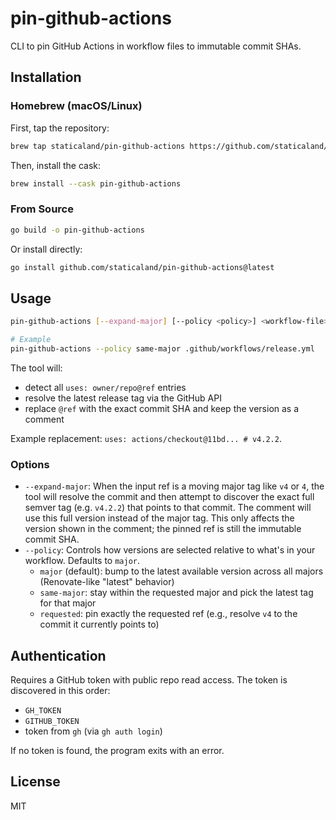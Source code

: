 # pin-github-actions

CLI to pin GitHub Actions in workflow files to immutable commit SHAs.

## Installation

### Homebrew (macOS/Linux)

First, tap the repository:

```bash
brew tap staticaland/pin-github-actions https://github.com/staticaland/pin-github-actions
```

Then, install the cask:

```bash
brew install --cask pin-github-actions
```

### From Source

```bash
go build -o pin-github-actions
```

Or install directly:

```bash
go install github.com/staticaland/pin-github-actions@latest
```

## Usage

```bash
pin-github-actions [--expand-major] [--policy <policy>] <workflow-file>

# Example
pin-github-actions --policy same-major .github/workflows/release.yml
```

The tool will:

- detect all `uses: owner/repo@ref` entries
- resolve the latest release tag via the GitHub API
- replace `@ref` with the exact commit SHA and keep the version as a comment

Example replacement: `uses: actions/checkout@11bd... # v4.2.2`.

### Options

- `--expand-major`: When the input ref is a moving major tag like `v4` or `4`, the tool will resolve the commit and then attempt to discover the exact full semver tag (e.g. `v4.2.2`) that points to that commit. The comment will use this full version instead of the major tag. This only affects the version shown in the comment; the pinned ref is still the immutable commit SHA.
- `--policy`: Controls how versions are selected relative to what's in your workflow. Defaults to `major`.
  - `major` (default): bump to the latest available version across all majors (Renovate-like "latest" behavior)
  - `same-major`: stay within the requested major and pick the latest tag for that major
  - `requested`: pin exactly the requested ref (e.g., resolve `v4` to the commit it currently points to)

## Authentication

Requires a GitHub token with public repo read access. The token is discovered in this order:

- `GH_TOKEN`
- `GITHUB_TOKEN`
- token from `gh` (via `gh auth login`)

If no token is found, the program exits with an error.

## License

MIT
